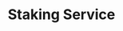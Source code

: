 ---
title: "Staking Service"
description: "Earn rewards while securing our supported Proof of Stake networks with industry-leading validator infrastructure. As a Swiss-based company, we prioritize privacy and security in all our validation services."
layout: "service"
hero_image: "/images/services/staking.png"
show_supported_networks: true
features_title: "Why stake with us?"
features:
  - title: "Simple"
    description: "We believe in making complex systems accessible. Our streamlined staking process eliminates technical barriers, allowing you to participate effortlessly and focus on what matters—earning rewards."
    icon: "📈"
  - title: "Safe"
    description: "Your assets deserve the highest level of protection. Our robust infrastructure and multi-layered security protocols ensure your staked funds remain safe while generating returns."
    icon: "🔒"  
  - title: "Transparent"
    description: "We provide clear information about our operations, performance metrics, and commission rates. Stay informed with regular updates and insights about the networks you're supporting through our validator service."
    icon: "👁️"
# benefits:
#   - title: "Reliability"
#     icon: "⚡"
#     description: "Experience industry-leading uptime with our enterprise-grade infrastructure and automated failover systems."
#   - title: "Security"
#     icon: "🔒"
#     description: "Rest assured with our comprehensive security measures, including multi-signature validation and secure key management."
#   - title: "Analytics"
#     icon: "📈"
#     description: "Make informed decisions with our advanced data analytics and real-time network insights."
#   - title: "Support"
#     icon: "🤝"
#     description: "Access 24/7 technical support and participate in network governance with our expert guidance."
stats:
  - value: "$100M+"
    label: "Total Value Staked"
    colors: "#7B4DFF,#5435B4,#E464FF"
  - value: "99.9%"
    label: "Uptime"
    colors: "#4ECDC4,#3DA89F,#65E5DD"
  - value: "10+"
    label: "Networks Supported"
    colors: "#FF6B6B,#E65555,#FF8585"
cta_description: "Want to earn rewards by staking with a secure and reliable validator?"
primary_cta:
  url: "/contact"
  text: "Contact Us"
---
